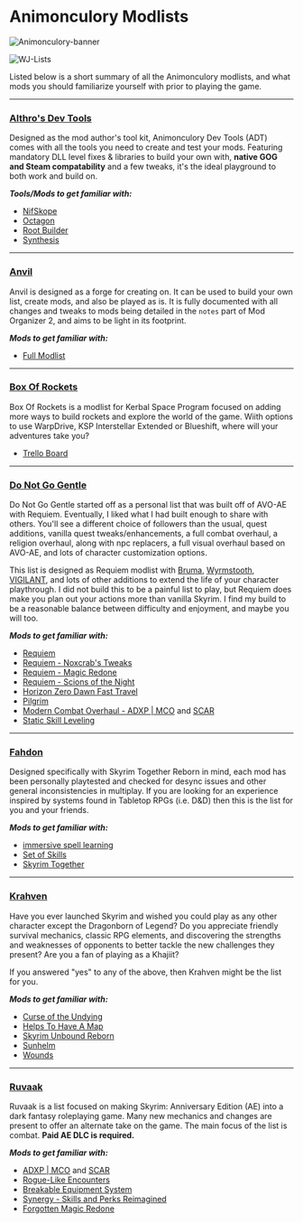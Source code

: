 # Animonculory Modlists

![Animonculory-banner](https://raw.githubusercontent.com/The-Animonculory/AnimonculoryWJLists/main/animonculory.png)

![WJ-Lists](https://raw.githubusercontent.com/The-Animonculory/AnimonculoryWJLists/main/Wabbajack%20Lists.gif)

Listed below is a short summary of all the Animonculory modlists, and what mods you should familiarize yourself with prior to playing the game.

***

### [Althro's Dev Tools](https://github.com/The-Animonculory/ADT/blob/main/README.md)

Designed as the mod author's tool kit, Animonculory Dev Tools (ADT) comes with all the tools you need to create and test your mods. Featuring mandatory DLL level fixes & libraries to build your own with, **native GOG and Steam compatability** and a few tweaks, it's the ideal playground to both work and build on.

**_Tools/Mods to get familiar with:_**

- [NifSkope](http://niftools.sourceforge.net/wiki/NifSkope)
- [Octagon](https://www.nexusmods.com/skyrimspecialedition/mods/28773)
- [Root Builder](https://www.nexusmods.com/skyrimspecialedition/mods/31720)
- [Synthesis](https://github.com/Mutagen-Modding/Synthesis)

***

### [Anvil](https://github.com/Althro/Anvil)

Anvil is designed as a forge for creating on. It can be used to build your own list, create mods, and also be played as is. It is fully documented with all changes and tweaks to mods being detailed in the `notes` part of Mod Organizer 2, and aims to be light in its footprint.

**_Mods to get familiar with:_**

- [Full Modlist](https://loadorderlibrary.com/lists/anvil)

***

### [Box Of Rockets](https://github.com/LaughingHyena279/BoxOfRockets/blob/main/README.md)
Box Of Rockets is a modlist for Kerbal Space Program focused on adding more ways to build rockets and explore the world of the game. Wiith options to use WarpDrive, KSP Interstellar Extended or Blueshift, where will your adventures take you?

- [Trello Board](https://trello.com/b/jSAoOFEA/box-of-rockets)

***

### [Do Not Go Gentle](https://github.com/Arkay-1248/Do-Not-Go-Gentle)

Do Not Go Gentle started off as a personal list that was built off of AVO-AE with Requiem. Eventually, I liked what I had built enough to share with others. You'll see a different choice of followers than the usual, quest additions, vanilla quest tweaks/enhancements, a full combat overhaul, a religion overhaul, along with npc replacers, a full visual overhaul based on AVO-AE, and lots of character customization options.

This list is designed as Requiem modlist with [Bruma](https://www.nexusmods.com/skyrimspecialedition/mods/10917), [Wyrmstooth](https://www.nexusmods.com/skyrimspecialedition/mods/45565), [VIGILANT](https://www.nexusmods.com/skyrimspecialedition/mods/11849), and lots of other additions to extend the life of your character playthrough. I did not build this to be a painful list to play, but Requiem does make you plan out your actions more than vanilla Skyrim. I find my build to be a reasonable balance between difficulty and enjoyment, and maybe you will too. 

**_Mods to get familiar with:_**

- [Requiem](https://www.nexusmods.com/skyrim/mods/19281)
- [Requiem - Noxcrab's Tweaks](https://www.nexusmods.com/skyrimspecialedition/mods/42591)
- [Requiem - Magic Redone](https://www.nexusmods.com/skyrimspecialedition/mods/59302)
- [Requiem - Scions of the Night](https://www.nexusmods.com/skyrimspecialedition/mods/61487)
- [Horizon Zero Dawn Fast Travel](https://www.nexusmods.com/skyrimspecialedition/mods/35793)
- [Pilgrim](https://www.nexusmods.com/skyrimspecialedition/mods/54099)
- [Modern Combat Overhaul - ADXP | MCO](https://www.skyrim-guild.com/distar/mods/attack) and [SCAR](https://www.nexusmods.com/skyrimspecialedition/mods/72014)
- [Static Skill Leveling](https://www.nexusmods.com/skyrimspecialedition/mods/30410)

***

### [Fahdon](https://github.com/Para0x/Fahdon-A-Skyrim-Together-Experience/blob/main/Readme.md)
Designed specifically with Skyrim Together Reborn in mind, each mod has been personally playtested and checked for desync issues and other general inconsistencies in multiplay. If you are looking for an experience inspired by systems found in Tabletop RPGs (i.e. D&D) then this is the list for you and your friends.

**_Mods to get familiar with:_**

- [immersive spell learning](https://www.nexusmods.com/skyrimspecialedition/mods/71565)
- [Set of Skills](https://www.nexusmods.com/skyrimspecialedition/mods/55535)
- [Skyrim Together](https://wiki.tiltedphoques.com/tilted-online/guides/client-setup/using-modorganizer2-mo2/skyrim-together-reborn/launching-skyrimtogether-through-mo2)

***

### [Krahven](https://sites.google.com/view/krahven/krahven-main-page)
Have you ever launched Skyrim and wished you could play as any other character except the Dragonborn of Legend? Do you appreciate friendly survival mechanics, classic RPG elements, and discovering the strengths and weaknesses of opponents to better tackle the new challenges they present? Are you a fan of playing as a Khajiit?

If you answered "yes" to any of the above, then Krahven might be the list for you.

**_Mods to get familiar with:_**

- [Curse of the Undying](https://www.nexusmods.com/skyrimspecialedition/mods/45446)
- [Helps To Have A Map](https://www.nexusmods.com/skyrimspecialedition/mods/37238)
- [Skyrim Unbound Reborn](https://www.nexusmods.com/skyrimspecialedition/mods/27962)
- [Sunhelm](https://www.nexusmods.com/skyrimspecialedition/mods/39414)
- [Wounds](https://www.nexusmods.com/skyrimspecialedition/mods/17581)

***

### [Ruvaak](https://github.com/chri3i/Ruvaak-Readme)

Ruvaak is a list focused on making Skyrim: Anniversary Edition (AE) into a dark fantasy roleplaying game. Many new mechanics and changes are present to offer an alternate take on the game. The main focus of the list is combat. **Paid AE DLC is required.**

**_Mods to get familiar with:_**

- [ADXP | MCO](https://www.skyrim-guild.com/distar/mods/attack) and [SCAR](https://www.nexusmods.com/skyrimspecialedition/mods/72014)  
- [Rogue-Like Encounters](https://www.nexusmods.com/skyrimspecialedition/mods/23872)  
- [Breakable Equipment System](https://www.nexusmods.com/skyrimspecialedition/mods/23686)  
- [Synergy - Skills and Perks Reimagined](https://www.nexusmods.com/skyrimspecialedition/mods/72352)  
- [Forgotten Magic Redone](https://www.nexusmods.com/skyrimspecialedition/mods/12711)  
